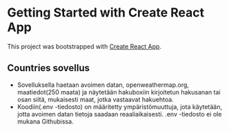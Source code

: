# Getting Started with Create React App

This project was bootstrapped with [Create React App](https://github.com/facebook/create-react-app).

## Countries sovellus

- Sovelluksella haetaan avoimen datan, openweathermap.org, maatiedot(250 maata) ja näytetään hakuboxiin kirjoitetun
  hakusanan tai osan siitä, mukaisesti maat, jotka vastaavat hakuehtoa.
- Koodiin(.env -tiedosto) on määritetty ympäristömuuttuja, jota käytetään, jotta avoimen datan tietoja
  saadaan reaaliaikaisesti. .env -tiedosto ei ole mukana Githubissa.